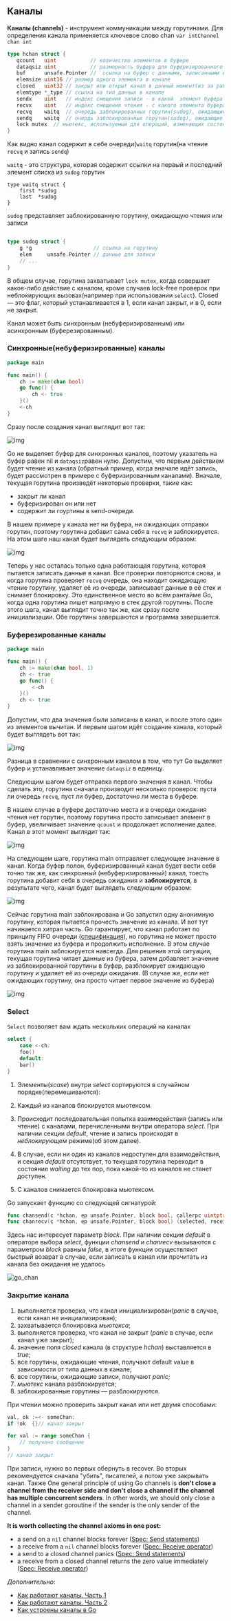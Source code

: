 ## Каналы

**Каналы (channels)** - инструмент коммуникации между горутинами. Для определения канала применяется ключевое слово chan `var intChannel chan int`

```go
type hchan struct {
   qcount   uint           // количество элементов в буфере
   dataqsiz uint           // размерность буфера для буферизированного канала
   buf      unsafe.Pointer //  ссылка на буфер с данными, записанными в канал, реализованный с помощью структуры данных “кольцевой буфер”
   elemsize uint16 // размер одного элемента в канале
   closed   uint32 // закрыт или открыт канал в данный момент(из за работы с atomic не bool а uint32)
   elemtype *_type // ссылка на тип данных в канале
   sendx    uint   // индекс смещения записи - в какой  элемент буфера будет следующая запись
   recvx    uint   // индекс смещения чтения - с какого элемента буфера будет следующее чтение
   recvq    waitq  // очередь заблокированных горутин(sudog), ожидающие чтения
   sendq    waitq  // очердь заблокированных горутин(sudog), ожидающие записи
   lock mutex  // мьютекс, используемый для операций, изменяющих состояние канала
}
```

Как видно канал содержит в себе очереди(`waitq` горутин(на чтение `recvq` и запись `sendq`)

`waitq` - это структура, которая содержит ссылки на первый и последний элемент списка из `sudog` горутин

```
type waitq struct {
	first *sudog
	last  *sudog
}
```

`sudog` представляет заблокированную горутину, ожидающую чтения или записи

```go

type sudog struct {
    g *g                    // ссылка на горутину
    elem     unsafe.Pointer // данные для записи
    // ...
}
```


В общем случае, горутина захватывает `lock mutex`, когда совершает какое-либо действие с каналом, кроме случаев lock-free проверок при неблокирующих вызовах(например при использовании `select`). Closed — это флаг, который устанавливается в 1, если канал закрыт, и в 0, если не закрыт.

Канал может быть синхронным (небуферизированным) или асинхронным (буферезированным). 

### Синхронные(небуферизированные) каналы

```go
package main

func main() {
    ch := make(chan bool)
    go func() {
        ch <- true
    }()
    <-ch
}
```

Сразу после создания канал выглядит вот так:

![img](https://habrastorage.org/files/725/298/c69/725298c69c2b4319b3cb5cf606712124.png)

Go не выделяет буфер для синхронных каналов, поэтому указатель на буфер равен nil и `dataqsiz`равен нулю. Допустим, что первым действием будет чтение из канала (обратный пример, когда вначале идёт запись, будет рассмотрен в примере с буферизированным каналами). Вначале, текущая горутина произведёт некоторые проверки, такие как:

*  закрыт ли канал
*  буферизирован он или нет
*  содержит ли гоуртины в send-очереди. 
 
В нашем примере у канала нет ни буфера, ни ожидающих отправки горутин, поэтому горутина добавит сама себя в `recvq` и заблокируется. На этом шаге наш канал будет выглядеть следующим образом:

![img](https://habrastorage.org/files/2af/b2c/796/2afb2c79621847e0a28f118f92ed5c10.png)

Теперь у нас осталась только одна работающая горутина, которая пытается записать данные в канал. Все проверки повторяются снова, и когда горутина проверяет `recvq` очередь, она находит ожидающую чтение горутину, удаляет её из очереди, записывает данные в её стек и снимает блокировку. Это единственное место во всём рантайме Go, когда одна горутина пишет напрямую в стек другой горутины. После этого шага, канал выглядит точно так же, как сразу после инициализации. Обе горутины завершаются и программа завершается.

### Буферезированные каналы

```go
package main

func main() {
    ch := make(chan bool, 1)
    ch <- true
    go func() {
        <-ch
    }()
    ch <- true
}
```

Допустим, что два значения были записаны в канал, и после этого один из элементов вычитан. И первым шагом идёт создание канала, который будет выглядеть вот так:

![img](https://habrastorage.org/files/6f4/e78/6af/6f4e786af89b47f49e0b52d1869a2180.png)

Разница в сравнении с синхронным каналом в том, что тут Go выделяет буфер и устанавливает значение `dataqsiz` в единицу.

Следующим шагом будет отправка первого значения в канал. Чтобы сделать это, горутина сначала производит несколько проверок: пуста ли очередь `recvq`, пуст ли буфер, достаточно ли места в буфере.

В нашем случае в буфере достаточно места и в очереди ожидания чтения нет горутин, поэтому горутина просто записывает элемент в буфер, увеличивает значение `qcount` и продолжает исполнение далее. Канал в этот момент выглядит так:

![img](https://habrastorage.org/files/40c/f56/e00/40cf56e008e44b21ab2bbf7a5afe8a5e.png)

На следующем шаге, горутина main отправляет следующее значение в канал. Когда буфер полон, буферизированный канал будет вести себя точно так же, как синхронный (небуферизированный) канал, тоесть горутина добавит себя в очередь ожидания и **заблокируется**, в результате чего, канал будет выглядеть следующим образом:

![img](https://habrastorage.org/files/279/503/8c4/2795038c432c4ff38041e67086cb4e56.png)

Сейчас горутина main заблокирована и Go запустил одну анонимную горутину, которая пытается прочесть значение из канала. И вот тут начинается хитрая часть. Go гарантирует, что канал работает по принципу FIFO очереди ([спецификация](https://golang.org/ref/spec#Channel_types)), но горутина не может просто взять значение из буфера и продолжить исполнение. В этом случае горутина main заблокируется навсегда. Для решения этой ситуации, текущая горутина читает данные из буфера, затем добавляет значение из заблокированной горутины в буфер, разблокирует ожидающую горутину и удаляет её из очереди ожидания. (В случае же, если нет ожидающих горутину, она просто читает первое значение из буфера)

![img](https://habrastorage.org/files/279/503/8c4/2795038c432c4ff38041e67086cb4e56.png)

### Select

`Select` позволяет вам ждать нескольких операций на каналах

```go
select {
    case <-ch:
    foo()
    default:
    bar()
}
```

1. Элементы(*scase*) внутри *select* сортируются в случайном порядке(перемешиваются):

2. Каждый из каналов блокируется мьютексом.

3. Происходит последовательная попытка взаимодействия (запись или чтение) с каналами, перечисленными внутри оператора *select*. При наличии секции *default*, чтение и запись происходят в *неблокирующем* режиме(об этом далее).

4. В случае, если ни один из каналов недоступен для взаимодействия, и секция *default* отсутствует, то текущая горутина переходит в состояние *waiting* до тех пор, пока какой-то из каналов не станет доступен.

5. С каналов снимается блокировка мьютексом.

Go запускает функцию со следующей сигнатурой:

```go
func chansend(c *hchan, ep unsafe.Pointer, block bool, callerpc uintptr) bool { ... }
func chanrecv(c *hchan, ep unsafe.Pointer, block bool) (selected, received bool) { ... }
```

Здесь нас интересует параметр *block*. При наличии секции *default* в операторе выбора *select*, функции *chansend* и *chanrecv* вызываются с параметром *block* равным *false*, в итоге функции осуществляют быстрый возврат в случае, если записать в канал или прочитать из канала без ожидания не удалось

![go_chan](../../media/go/go_chan.png)

### Закрытие канала

1. выполняется проверка, что канал инициализирован(*panic* в случае, если канал не инициализирован);
2. захватывается блокировка *мьютекса*;
3. выполняется проверка, что канал не закрыт (*panic* в случае, если канал уже закрыт);
4. значение поля *closed* канала (в структуре *hchan*) выставляется в *true*;
5. все горутины, ожидающие чтения, получают default value в зависимости от типа данных в канале;
6. все горутины, ожидающие записи, получают *panic;*
7. *мьютекс* канала разблокируется;
8. заблокированные горутины — разблокируются.

При чтении можно проверить закрыт канал или нет двумя способами:

```go
val, ok :=<- someChan:
if !ok  {}// канал закрыт
```

```go
for val := range someChan {
    // получено сообщение
}
// канал закрыт
```

При записи, нужно во первых обернуть в recover. Во вторых рекомендуется сначала "убить", писателей, а потом уже закрывать канал. Также One general principle of using Go channels is **don't close a channel from the receiver side and don't close a channel if the channel has multiple concurrent senders**. In other words, we should only close a channel in a sender goroutine if the sender is the only sender of the channel.

**It is worth collecting the channel axioms in one post:**

- a send on a `nil` channel blocks forever ([Spec: Send statements](https://golang.org/ref/spec#Send_statements))
- a receive from a `nil` channel blocks forever ([Spec: Receive operator](https://golang.org/ref/spec#Receive_operator))
- a send to a closed channel panics ([Spec: Send statements](https://golang.org/ref/spec#Send_statements))
- a receive from a closed channel returns the zero value immediately ([Spec: Receive operator](https://golang.org/ref/spec#Receive_operator))

*Дополнительно:*

- [Как работают каналы. Часть 1](https://medium.com/@victor_nerd/под-капотом-golang-как-работают-каналы-часть-1-e1da9e3e104d)
- [Как работают каналы. Часть 2](https://medium.com/@victor_nerd/golang-channel-internal-part2-b4e37ad9a118)
- [Как устроены каналы в Go](https://habr.com/ru/post/308070/)